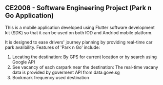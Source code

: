 ## CE2006 - Software Engineering Project (Park n Go Application)

This is a mobile application developed using Flutter software development kit (SDK) so that it can be used on both IOD and Andriod mobile platform.

It is designed to ease drivers' journey planning by providing real-time car park avalibility. Features of 'Park n Go' include:
1) Locating the destination: By GPS for current location or by search using Google API
2) See vacancy of each carpark near the destination: The real-time vacany data is provided by goverment API from data.gove.sg
3) Bookmark frequency used destination

